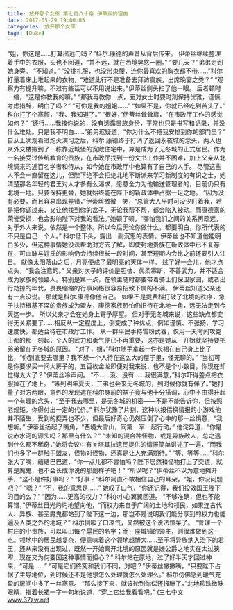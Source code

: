 ```yaml
---
title: 放开那个女巫 第七百八十章 伊蒂丝的理由
date: 2017-05-29 19:00:05
categories: 放开那个女巫
tags: [Duke]
---
```


“姐，你这是……打算出远门吗？”科尔.康德的声音从背后传来。
伊蒂丝继续整理着手中的衣服，头也不回道，“并不远，就在西境晃悠一圈。”
“要几天？”弟弟走到她身旁。
“不知道。”
“没挑礼服，也没带束腰，连你最喜欢的胸衣都不带……”科尔打量着床上堆起来的衣物，“难道此行不是准备去拜访贵族，出席晚宴之类？”
“观察力有提升嘛，不过有些话可以不用说出来。”伊蒂丝侧头扫了他一眼。
后者顿时一缩，“这是你教我的嘛。”
“那我再教你一点，面对女士时要时刻保持优雅，谨慎考虑措辞，明白了吗？”
“可你是我的姐姐……”
“如果不是，你就已经吃到苦头了。”
科尔打了个寒颤，“我、我知道了。”
“很好，”伊蒂丝耸耸肩，“在市政厅工作的感觉如何？”
“还行……我按你说的，没有透露贵族身份，平常也只是书写和记录，并没什么难处。只是我不明白……”弟弟迟疑道，“你为什么不把我安排到你的部门里？”
自从上次观看过炮火演习之后，科尔.康德终于打消了返回永夜城的念头，两人也从外交楼搬到了一栋靠近城堡的宽敞住宅中，算是成为了无冬城的正式居民。作为一名接受过传统教育的贵族，在市政厅找到一份文书工作并不困难，加上父亲从北境调来的近百名学者和侍从，如今她在市政厅中也算有了自己的人手。
尽管这些人不会一直留在这儿，但陛下绝不会拒绝北地不断派来学习新制度的有识之士，她清楚那名年轻的君王对人才多有么渴求，愿意全力为他输送管理者的，目前仍只有北境一地。只要保持更替，她就始终能在陛下的新政体中占据一足之地。
“因为没有必要，而且容易出现差错，”伊蒂丝微微一笑，“总管大人平时可没少盯着我，若是把你调过来，又让他找到你的岔子，无论我帮不帮，都会陷入被动。而康德家的荣誉受损，也会影响陛下对我的看法。”她顿了顿，“哪怕我们之间的关系再疏远，对于外人来说，依然是一个整体。所以今后无论你做什么，都要明白，你所代表的不只是自己一个人。”
科尔低下头，露出一副沉思的表情。伊蒂丝也不知道他能明白多少，但这种事情她没法帮助对方去了解，即使封地贵族在新政体中已不复存在，可血脉与姓氏的影响仍会持续很长一段时间，甚至短期内会比之前还要引人注目。
就像太阳落山之后，月亮便成了最明亮的天体一样。
过了好一会儿，他才点点头，“我会注意的。”
父亲对次子的评价是胆怯、优柔寡断、不善武力，并不适合成为家族的领路人。特别是第一点，在领主随时都要带着骑士们保卫家园，或者出行劫掠的年代，畏畏缩缩的行事风格很容易招致下属的不满。
伊蒂丝知道父亲还有一点没说。
那就是科尔.康德像他自己。
如果不是提费科打破了北境的秩序，急于扶持根基不深的贵族成为盟友，康德家族恐怕仍旧待在北地一角，远无法走到今天这一步。
所以父亲才会在她身上寄予厚望。
但对于无冬城来说，这些缺点都变得无关紧要了……相反从一定程度上，倒变成了种优点，例如谨慎、不张扬、学习速度快，都适合待在市政厅工作。
从一群平民手持雪粉武器，仅用一天时间攻克王都的那一刻起，个人的武力和勇气便已不再重要，这亦是她从一开始就坚持要把弟弟留在无冬城的原因。
“对了，姐，”科尔随手拿起一件长裙在自己身上比了比，“你到底要去哪里？我不想一个人待在这么大的屋子里，怪无聊的。”
“当初可是你要求买一间大房子的，五百枚金龙即便对我来说，也不是个小数目，你现在却觉得太大了？”伊蒂丝冷声问。
“不……没、没有……我很满意，”科尔吓得差点把衣服掉在了地上。
“等到明年夏天，三弟也会来无冬城的，到时候你就有伴了。”她打量了对方两眼，意外的发现遮在科尔身前的裙子竟与他十分搭调，心中不由得升起一个有趣的念头，“至于我去哪里，是无冬城的机密——不是不能告诉你，但按照老规矩，你得付出一定的代价。”
科尔犹豫了片刻，这种以报偿换情报的小游戏他并不陌生，受到的捉弄也不少，但最后好奇心仍然压倒了心中的那一丝惧意，“我想听。”
伊蒂丝扬起了嘴角，“西境大雪山，同第一军一起行动。”
他诧异道，“你是说赤水河的源头吗？那里有什么？”
“未知的混合种怪物，或是异族敌人，总之遇到什么都不稀奇，”她将会议中有关塔其拉遗民提供的情报简单讲述了一遍，“而我们也多了一群触手盟友，怪物对怪物，还真是让人充满期待。”
“等、等等……”科尔张大了嘴，结结巴巴道，“你一点儿都不害怕吗？陛下居然和怪物打上了交道，就算是魔鬼，也不会长成你说的那副样子吧！”
“所以呢？”伊蒂丝不以为意地摊开手，“这不是件好事吗？”
“好事？”科尔简直不敢相信自己的耳朵，“姐，你没问题吧？”
“嗯？”
“不，我的意思是……”
她叹了口气，“你还记得，我们投效国王陛下的目的么？”
“因为……更高的权力？”科尔小心翼翼回道。
“不够准确，但也不能算错，”伊蒂丝目光灼灼地望向他，“而权力来自于广阔的土地和领民，如果连古代人、异族、甚至魔鬼都站到了陛下这一边，那岂不是说明我们能分享到的权力也能遍及人类之外的地域？”
科尔倒吸了口凉气，显然被这个说法惊呆了。
“管理一个村庄的小贵族，可以叫出每个扈民的名字；而一座城镇的领主，则很难做到这一点。领地中的居民越复杂，便意味着这个领地越博大……至于将异族纳入治下的君王，还从来没有出现过，既然一开始离开北境的原因就是嫌公爵之地实在太过狭窄，现在又为何要因这种事情而担心？”
科尔站在原地，过了好半天才回过神来，“可是……”
“可是它们终究和我们不同，对吧？”伊蒂丝撇撇嘴，“只要陛下占据了主导地位，到时候还不是他想怎么处理就怎么处理么。”
科尔仿佛感到暖气充盈的房间中多了一丝寒意。
“那么接下来，就该轮到你偿还报酬了，”北地珍珠微眯眼睛，指着长裙一字一句地说道，“穿上它给我看看吧。”
(三七中文 www.37zw.net